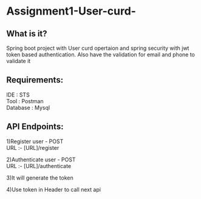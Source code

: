 # Assignment1-User-curd-

##  What is it?
Spring boot project with User curd opertaion and spring security with jwt token based authentication.
Also have the validation for email and phone to validate it

## Requirements:
IDE : STS  <br />
Tool : Postman  <br />
Database : Mysql <br />

## API Endpoints:
1)Register user - POST <br />
    URL :- [URL]/register
    
2)Authenticate user - POST <br />
    URL :- [URL]/authenticate
      
3)It will generate the token

4)Use token in Header to call next api




